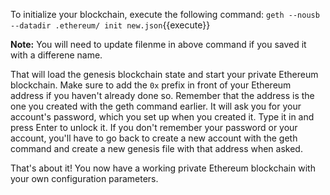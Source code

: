  To initialize your blockchain, execute the following command:
`geth --nousb --datadir .ethereum/ init new.json`{{execute}}

**Note:** You will need to update filenme in above command if you saved it with a differene name.

That will load the genesis blockchain state and start your private Ethereum blockchain. Make sure to add the `0x` prefix in front of your Ethereum address if you haven't already done so. Remember that the address is the one you created with the geth command earlier. It will ask you for your account's password, which you set up when you created it. Type it in and press Enter to unlock it. If you don't remember your password or your account, you'll have to go back to create a new account with the geth command and create a new genesis file with that address when asked.

That's about it! You now have a working private Ethereum blockchain with your own configuration parameters.